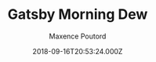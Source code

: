---
title: Gatsby Morning Dew
github: https://github.com/maxpou/gatsby-starter-morning-dew
demo: https://maxpou.github.io/gatsby-starter-morning-dew/
author: Maxence Poutord
ssg:
  - Gatsby
cms:
  - Markdown
date: 2018-09-16T20:53:24.000Z
description: ':rocket: A Gatsby theme/starter to build lightning-fast blog/websites'
draft: true
publish_date: '2018-09-16T20:53:24Z'
update_date: '2021-04-04T09:03:51Z'
github_star: 202
github_fork: 41
---
